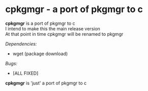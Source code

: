 # cpkgmgr - a port of pkgmgr to c

**cpkgmgr** is a port of pkgmgr to c  
I intend to make this the main release version  
At that point in time cpkgmgr will be renamed to pkgmgr  

*Dependencies:*  
- wget (package download)  

*Bugs:*  
- [ALL FIXED]  
  
**cpkgmgr** is 'just' a port of pkgmgr to c

